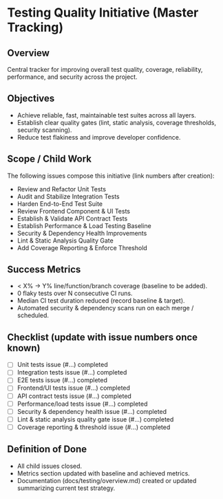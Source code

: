 # Testing Quality Initiative (Master Tracking)

## Overview
Central tracker for improving overall test quality, coverage, reliability, performance, and security across the project.

## Objectives
- Achieve reliable, fast, maintainable test suites across all layers.
- Establish clear quality gates (lint, static analysis, coverage thresholds, security scanning).
- Reduce test flakiness and improve developer confidence.

## Scope / Child Work
The following issues compose this initiative (link numbers after creation):
- Review and Refactor Unit Tests
- Audit and Stabilize Integration Tests
- Harden End-to-End Test Suite
- Review Frontend Component & UI Tests
- Establish & Validate API Contract Tests
- Establish Performance & Load Testing Baseline
- Security & Dependency Health Improvements
- Lint & Static Analysis Quality Gate
- Add Coverage Reporting & Enforce Threshold

## Success Metrics
- < X% -> Y% line/function/branch coverage (baseline to be added).
- 0 flaky tests over N consecutive CI runs.
- Median CI test duration reduced (record baseline & target).
- Automated security & dependency scans run on each merge / scheduled.

## Checklist (update with issue numbers once known)
- [ ] Unit tests issue (#...) completed
- [ ] Integration tests issue (#...) completed
- [ ] E2E tests issue (#...) completed
- [ ] Frontend/UI tests issue (#...) completed
- [ ] API contract tests issue (#...) completed
- [ ] Performance/load tests issue (#...) completed
- [ ] Security & dependency health issue (#...) completed
- [ ] Lint & static analysis quality gate issue (#...) completed
- [ ] Coverage reporting & threshold issue (#...) completed

## Definition of Done
- All child issues closed.
- Metrics section updated with baseline and achieved metrics.
- Documentation (docs/testing/overview.md) created or updated summarizing current test strategy.
